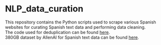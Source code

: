 # NLP_data_curation

This repository contains the Python scripts used to scrape various Spanish websites for curating Spanish text data and performing data cleaning. <br>
The code used for deduplication can be found [here](https://github.com/AamodThakur/dedup_nlp). <br>
380GB dataset by AllenAI for Spanish text data can be found [here](https://huggingface.co/datasets/allenai/MADLAD-400/tree/main/data/es). <br> 
